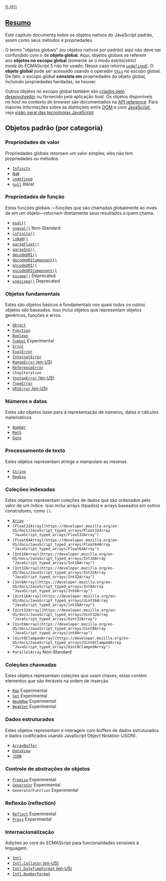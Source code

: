 [[JS]]
## [Resumo](https://developer.mozilla.org/pt-BR/docs/Web/JavaScript/Reference/Global_Objects#summary "Permalink to Resumo")

Este capítulo documenta todos os objetos nativos do JavaScript padrão, assim como seus métodos e propriedades.

O termo "objetos globais" (ou objetos nativos por padrão) aqui não deve ser confundido com o de **objeto global**. Aqui, objetos globais se referem aos **objetos no escopo global** (somente se o modo estrito/_strict mode_ do ECMAScript 5 não for usado; Nesse caso retorna [`undefined`](https://developer.mozilla.org/pt-BR/docs/Web/JavaScript/Reference/Global_Objects/undefined)). O **objeto global** pode ser acessado usando o operador [`this`](https://developer.mozilla.org/pt-BR/docs/Web/JavaScript/Reference/Operators/this) no escopo global. De fato, o escopo global **consiste em** propriedades do objeto global, incluindo propriedades herdadas, se houver.

Outros objetos no escopo global também são [criados pelo desenvolvedor](https://developer.mozilla.org/en-US/docs/Web/JavaScript/Guide/Working_with_Objects#Creating_new_objects) ou fornecido pela aplicação _host_. Os objetos disponíveis no _host_ no contexto do browser são documentados na [API reference](https://developer.mozilla.org/en-US/docs/Web/API/Reference). Para maiores informações sobre as distinções entre [DOM](https://developer.mozilla.org/en-US/docs/DOM/DOM_Reference) e core [JavaScript](https://developer.mozilla.org/en-US/docs/Web/JavaScript), veja [visão geral das tecnologias JavaScript](https://developer.mozilla.org/en-US/docs/Web/JavaScript/JavaScript_technologies_overview).

## Objetos padrão (por categoria)

### Propriedades de valor

Propriedades globais retornam um valor simples; eles não tem propriedades ou métodos.

-   [`Infinity`](https://developer.mozilla.org/pt-BR/docs/Web/JavaScript/Reference/Global_Objects/Infinity)
-   [`NaN`](https://developer.mozilla.org/pt-BR/docs/Web/JavaScript/Reference/Global_Objects/NaN)
-   [`undefined`](https://developer.mozilla.org/pt-BR/docs/Web/JavaScript/Reference/Global_Objects/undefined)
-   [`null`](https://developer.mozilla.org/pt-BR/docs/Web/JavaScript/Reference/Global_Objects/null) literal

### Propriedades de função

Estas funções globais —funções que são chamadas globalmente ao invés de em um objeto—retornam diretamente seus resultados a quem chama.

-   [`eval()`](https://developer.mozilla.org/pt-BR/docs/Web/JavaScript/Reference/Global_Objects/eval)
-   [`uneval()`](https://developer.mozilla.org/pt-BR/docs/Web/JavaScript/Reference/Global_Objects/uneval) Non-Standard
-   [`isFinite()`](https://developer.mozilla.org/pt-BR/docs/Web/JavaScript/Reference/Global_Objects/isFinite)
-   [`isNaN()`](https://developer.mozilla.org/pt-BR/docs/Web/JavaScript/Reference/Global_Objects/isNaN)
-   [`parseFloat()`](https://developer.mozilla.org/pt-BR/docs/Web/JavaScript/Reference/Global_Objects/parseFloat)
-   [`parseInt()`](https://developer.mozilla.org/pt-BR/docs/Web/JavaScript/Reference/Global_Objects/parseInt)
-   [`decodeURI()`](https://developer.mozilla.org/pt-BR/docs/Web/JavaScript/Reference/Global_Objects/decodeURI)
-   [`decodeURIComponent()`](https://developer.mozilla.org/pt-BR/docs/Web/JavaScript/Reference/Global_Objects/decodeURIComponent)
-   [`encodeURI()`](https://developer.mozilla.org/pt-BR/docs/Web/JavaScript/Reference/Global_Objects/encodeURI)
-   [`encodeURIComponent()`](https://developer.mozilla.org/pt-BR/docs/Web/JavaScript/Reference/Global_Objects/encodeURIComponent)
-   [`escape()`](https://developer.mozilla.org/pt-BR/docs/Web/JavaScript/Reference/Global_Objects/escape) Deprecated
-   [`unescape()`](https://developer.mozilla.org/pt-BR/docs/Web/JavaScript/Reference/Global_Objects/unescape) Deprecated

### Objetos fundamentais

Estes são objetos básicos e fundamentais nos quais todos os outros objetos são baseados. Isso inclui objetos que representam objetos genéricos, funções e erros.

-   [`Object`](https://developer.mozilla.org/pt-BR/docs/Web/JavaScript/Reference/Global_Objects/Object)
-   [`Function`](https://developer.mozilla.org/pt-BR/docs/Web/JavaScript/Reference/Global_Objects/Function)
-   [`Boolean`](https://developer.mozilla.org/pt-BR/docs/Web/JavaScript/Reference/Global_Objects/Boolean)
-   [`Symbol`](https://developer.mozilla.org/pt-BR/docs/Web/JavaScript/Reference/Global_Objects/Symbol) Experimental
-   [`Error`](https://developer.mozilla.org/pt-BR/docs/Web/JavaScript/Reference/Global_Objects/Error)
-   [`EvalError`](https://developer.mozilla.org/pt-BR/docs/Web/JavaScript/Reference/Global_Objects/EvalError)
-   [`InternalError`](https://developer.mozilla.org/pt-BR/docs/Web/JavaScript/Reference/Global_Objects/InternalError)
-   [`RangeError` (en-US)](https://developer.mozilla.org/en-US/docs/Web/JavaScript/Reference/Global_Objects/RangeError "Currently only available in English (US)")
-   [`ReferenceError`](https://developer.mozilla.org/pt-BR/docs/Web/JavaScript/Reference/Global_Objects/ReferenceError)
-   `StopIteration`
-   [`SyntaxError` (en-US)](https://developer.mozilla.org/en-US/docs/Web/JavaScript/Reference/Global_Objects/SyntaxError "Currently only available in English (US)")
-   [`TypeError`](https://developer.mozilla.org/pt-BR/docs/Web/JavaScript/Reference/Global_Objects/TypeError)
-   [`URIError` (en-US)](https://developer.mozilla.org/en-US/docs/Web/JavaScript/Reference/Global_Objects/URIError "Currently only available in English (US)")

### Números e datas

Estes são objetos base para a representação de números, datas e cálculos matemáticos.

-   [`Number`](https://developer.mozilla.org/pt-BR/docs/Web/JavaScript/Reference/Global_Objects/Number)
-   [`Math`](https://developer.mozilla.org/pt-BR/docs/Web/JavaScript/Reference/Global_Objects/Math)
-   [`Date`](https://developer.mozilla.org/pt-BR/docs/Web/JavaScript/Reference/Global_Objects/Date)

### Processamento de texto

Estes objetos representam strings e manipulam as mesmas.

-   [`String`](https://developer.mozilla.org/pt-BR/docs/Web/JavaScript/Reference/Global_Objects/String)
-   [`RegExp`](https://developer.mozilla.org/pt-BR/docs/Web/JavaScript/Reference/Global_Objects/RegExp)

### Coleções indexadas

Estes objetos representam coleções de dados que são ordenados pelo valor de um índice. Isso inclui arrays (tipados) e arrays baseados em outros construtores, como `[]`.

-   [`Array`](https://developer.mozilla.org/pt-BR/docs/Web/JavaScript/Reference/Global_Objects/Array)
-   `[Float32Array](https://developer.mozilla.org/en-US/docs/JavaScript_typed_arrays/Float32Array "JavaScript_typed_arrays/Float32Array")`
-   `[Float64Array](https://developer.mozilla.org/en-US/docs/JavaScript_typed_arrays/Float64Array "JavaScript_typed_arrays/Float64Array")`
-   `[Int16Array](https://developer.mozilla.org/en-US/docs/JavaScript_typed_arrays/Int16Array "JavaScript_typed_arrays/Int16Array")`
-   `[Int32Array](https://developer.mozilla.org/en-US/docs/JavaScript_typed_arrays/Int32Array "JavaScript_typed_arrays/Int32Array")`
-   `[Int8Array](https://developer.mozilla.org/en-US/docs/JavaScript_typed_arrays/Int8Array "JavaScript_typed_arrays/Int8Array")`
-   `[Uint16Array](https://developer.mozilla.org/en-US/docs/JavaScript_typed_arrays/Uint16Array "JavaScript_typed_arrays/int16Array")`
-   `[Uint32Array](https://developer.mozilla.org/en-US/docs/JavaScript_typed_arrays/Uint32Array "JavaScript_typed_arrays/Uint32Array")`
-   `[Uint8Array](https://developer.mozilla.org/en-US/docs/JavaScript_typed_arrays/Uint8Array "JavaScript_typed_arrays/int8Array")`
-   `[Uint8ClampedArray](https://developer.mozilla.org/en-US/docs/JavaScript_typed_arrays/Uint8ClampedArray "JavaScript_typed_arrays/Uint8ClampedArray")`
-   `ParallelArray` Non-Standard

### Coleções chaveadas

Estes objetos representam coleções que usam chaves; estas contém elementos que são iteráveis na ordem de inserção.

-   [`Map`](https://developer.mozilla.org/pt-BR/docs/Web/JavaScript/Reference/Global_Objects/Map) Experimental
-   [`Set`](https://developer.mozilla.org/pt-BR/docs/Web/JavaScript/Reference/Global_Objects/Set) Experimental
-   [`WeakMap`](https://developer.mozilla.org/pt-BR/docs/Web/JavaScript/Reference/Global_Objects/WeakMap) Experimental
-   [`WeakSet`](https://developer.mozilla.org/pt-BR/docs/Web/JavaScript/Reference/Global_Objects/WeakSet) Experimental

### Dados estruturados

Estes objetos representam e interagem com buffers de dados estruturados e dados codificados usando JavaScript Object Notation (JSON).

-   [`ArrayBuffer`](https://developer.mozilla.org/pt-BR/docs/Web/JavaScript/Reference/Global_Objects/ArrayBuffer)
-   [`DataView`](https://developer.mozilla.org/pt-BR/docs/Web/JavaScript/Reference/Global_Objects/DataView)
-   [`JSON`](https://developer.mozilla.org/pt-BR/docs/Web/JavaScript/Reference/Global_Objects/JSON)

### Controle de abstrações de objetos

-   [`Promise`](https://developer.mozilla.org/pt-BR/docs/Web/JavaScript/Reference/Global_Objects/Promise) Experimental
-   [`Generator`](https://developer.mozilla.org/pt-BR/docs/Web/JavaScript/Reference/Global_Objects/Generator) Experimental
-   `GeneratorFunction` Experimental

### Reflexão (reflection)

-   [`Reflect`](https://developer.mozilla.org/pt-BR/docs/Web/JavaScript/Reference/Global_Objects/Reflect) Experimental
-   [`Proxy`](https://developer.mozilla.org/pt-BR/docs/Web/JavaScript/Reference/Global_Objects/Proxy) Experimental

### Internacionalização

Adições ao core do ECMAScript para funcionalidades sensíveis à linguagem.

-   [`Intl`](https://developer.mozilla.org/pt-BR/docs/Web/JavaScript/Reference/Global_Objects/Intl)
-   [`Intl.Collator` (en-US)](https://developer.mozilla.org/en-US/docs/Web/JavaScript/Reference/Global_Objects/Intl/Collator "Currently only available in English (US)")
-   [`Intl.DateTimeFormat` (en-US)](https://developer.mozilla.org/en-US/docs/Web/JavaScript/Reference/Global_Objects/Intl/DateTimeFormat "Currently only available in English (US)")
-   [`Intl.NumberFormat`](https://developer.mozilla.org/pt-BR/docs/Web/JavaScript/Reference/Global_Objects/Intl/NumberFormat)